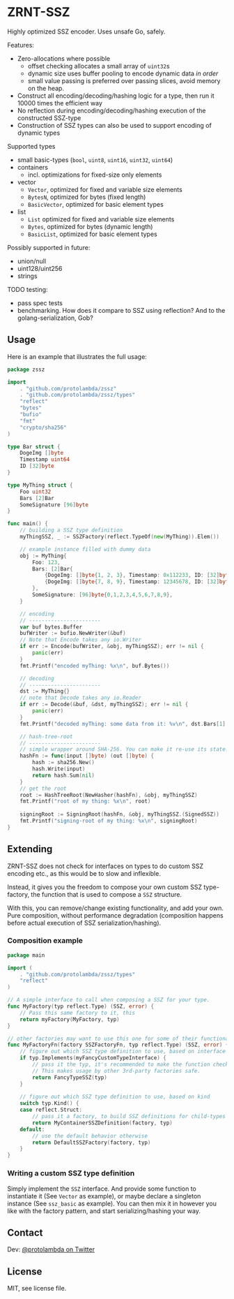 # ZRNT-SSZ

Highly optimized SSZ encoder. Uses unsafe Go, safely.

Features:
- Zero-allocations where possible
   - offset checking allocates a small array of `uint32`s
   - dynamic size uses buffer pooling to encode dynamic data *in order*
   - small value passing is preferred over passing slices, avoid memory on the heap. 
- Construct all encoding/decoding/hashing logic for a type, then run it 10000 times the efficient way
- No reflection during encoding/decoding/hashing execution of the constructed SSZ-type
- Construction of SSZ types can also be used to support encoding of dynamic types

Supported types
- small basic-types (`bool`, `uint8`, `uint16`, `uint32`, `uint64`)
- containers
  - incl. optimizations for fixed-size only elements
- vector
  - `Vector`, optimized for fixed and variable size elements
  - `BytesN`, optimized for bytes (fixed length)
  - `BasicVector`, optimized for basic element types
- list
  - `List` optimized for fixed and variable size elements
  - `Bytes`, optimized for bytes (dynamic length)
  - `BasicList`, optimized for basic element types

Possibly supported in future:
- union/null
- uint128/uint256
- strings

TODO testing:
- pass spec tests
- benchmarking. How does it compare to SSZ using reflection? And to the golang-serialization, Gob?


## Usage

Here is an example that illustrates the full usage:
```go
package zssz

import 
	. "github.com/protolambda/zssz"
	. "github.com/protolambda/zssz/types"
	"reflect"
	"bytes"
    "bufio"
    "fmt"
    "crypto/sha256"
)

type Bar struct {
	DogeImg []byte
	Timestamp uint64
	ID [32]byte
}

type MyThing struct {
	Foo uint32
	Bars [2]Bar
	SomeSignature [96]byte
}

func main() {
	// building a SSZ type definition
	myThingSSZ, _ := SSZFactory(reflect.TypeOf(new(MyThing)).Elem())

	// example instance filled with dummy data
	obj := MyThing{
		Foo: 123,
		Bars: [2]Bar{
			{DogeImg: []byte{1, 2, 3}, Timestamp: 0x112233, ID: [32]byte{1}},
			{DogeImg: []byte{7, 8, 9}, Timestamp: 12345678, ID: [32]byte{2}},
		},
		SomeSignature: [96]byte{0,1,2,3,4,5,6,7,8,9},
	}

	// encoding
	// -----------------------
	var buf bytes.Buffer
	bufWriter := bufio.NewWriter(&buf)
	// Note that Encode takes any io.Writer
	if err := Encode(bufWriter, &obj, myThingSSZ); err != nil {
		panic(err)
	}
	fmt.Printf("encoded myThing: %x\n", buf.Bytes())

	// decoding
	// -----------------------
	dst := MyThing{}
	// note that Decode takes any io.Reader
	if err := Decode(&buf, &dst, myThingSSZ); err != nil {
		panic(err)
	}
	fmt.Printf("decoded myThing: some data from it: %v\n", dst.Bars[1].DogeImg[:])

	// hash-tree-root
	// -----------------------
	// simple wrapper around SHA-256. You can make it re-use its state. (hash.Reset())
	hashFn := func(input []byte) (out []byte) {
		hash := sha256.New()
		hash.Write(input)
		return hash.Sum(nil)
	}
	// get the root
	root := HashTreeRoot(NewHasher(hashFn), &obj, myThingSSZ)
	fmt.Printf("root of my thing: %x\n", root)
	
	signingRoot := SigningRoot(hashFn, &obj, myThingSSZ.(SignedSSZ))
	fmt.Printf("signing-root of my thing: %x\n", signingRoot)
}
```

## Extending

ZRNT-SSZ does not check for interfaces on types to do custom SSZ encoding etc., as this would be to slow and inflexible.

Instead, it gives you the freedom to compose your own custom SSZ type-factory,
 the function that is used to compose a `SSZ` structure.

With this, you can remove/change existing functionality, and add your own. 
Pure composition, without performance degradation 
(composition happens before actual execution of SSZ serialization/hashing).


### Composition example

```go
package main

import (
	. "github.com/protolambda/zssz/types"
	"reflect"
)

// A simple interface to call when composing a SSZ for your type.
func MyFactory(typ reflect.Type) (SSZ, error) {
	// Pass this same factory to it, this
	return myFactory(MyFactory, typ)
}

// other factories may want to use this one for some of their functionality, make it public.
func MyFactoryFn(factory SSZFactoryFn, typ reflect.Type) (SSZ, error) {
	// figure out which SSZ type definition to use, based on interface check
	if typ.Implements(myFancyCustomTypeInterface) {
		// pass it the typ, it's recommended to make the function check if the type is really allowed.
		// This makes usage by other 3rd-party factories safe.
		return FancyTypeSSZ(typ)
	}
	
	// figure out which SSZ type definition to use, based on kind
	switch typ.Kind() {
	case reflect.Struct:
		// pass it a factory, to build SSZ definitions for child-types (container fields).
		return MyContainerSSZDefinition(factory, typ)
	default:
		// use the default behavior otherwise
		return DefaultSSZFactory(factory, typ)
	}
}
```

### Writing a custom SSZ type definition

Simply implement the `SSZ` interface. And provide some function to instantiate it (See `Vector` as example),
 or maybe declare a singleton instance (See `ssz_basic` as example).
You can then mix it in however you like with the factory pattern, and start serializing/hashing your way.


## Contact

Dev: [@protolambda on Twitter](https://twitter.com/protolambda)


## License

MIT, see license file.

